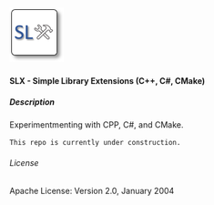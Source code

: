 ## ![](slx-logo.png) 
#### SLX - Simple Library Extensions (C++, C#, CMake)

##### Description
Experimentmenting with CPP, C#, and CMake. 
~~~
This repo is currently under construction.
~~~

###### License
Apache License: Version 2.0, January 2004
